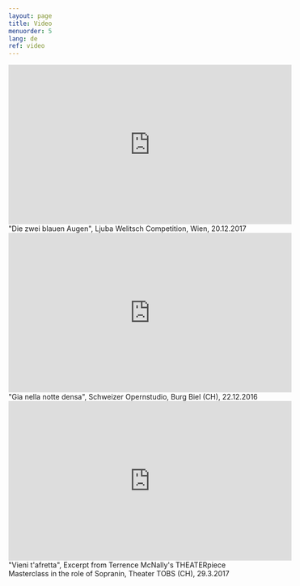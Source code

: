 ```yaml
---
layout: page
title: Video
menuorder: 5
lang: de
ref: video
---
```


<iframe width="560" height="315" src=https://www.youtube.com/embed/UmCGFGAgm2g?t=2m55s" frameborder="0" allowfullscreen></iframe>
"Die zwei blauen Augen", Ljuba Welitsch Competition, Wien, 20.12.2017

<iframe width="560" height="315" src="https://www.youtube.com/embed/nexmYD17vok" frameborder="0" allowfullscreen></iframe>
"Gia nella notte densa", Schweizer Opernstudio, Burg Biel (CH), 22.12.2016

<iframe width="560" height="315" src="https://www.youtube.com/embed/sLY3ZvDcqoQ" frameborder="0" allowfullscreen></iframe>
"Vieni t'afretta", Excerpt from Terrence McNally's THEATERpiece Masterclass in the role of Sopranin, Theater TOBS (CH), 29.3.2017
